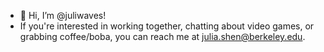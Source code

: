 - 👋 Hi, I’m @juliwaves!
- If you're interested in working together, chatting about video games, or grabbing coffee/boba, you can reach me at julia.shen@berkeley.edu.

